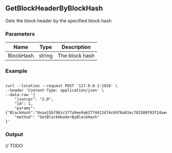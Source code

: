 ## GetBlockHeaderByBlockHash

 Gets the block header by the specified block hash.

### Parameters

| Name         | Type   | Description       |
| ---------------- | -------------- | ------- |
| BlockHash    | string | The block hash |

### Example
```shell

curl --location --request POST '127.0.0.1:1926' \
--header 'Content-Type: application/json' \
--data-raw '{
    "jsonrpc": "2.0",
    "id": 1,
    "params": {"BlockHash":"0xaa15bf961c577a9ee9a62774d12d74c6978a03ac782508f93f24aeee452387ff"},
    "method": "GetBlockHeaderByBlockHash"
}'
```

### Output

// TODO

